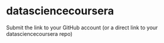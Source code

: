 datasciencecoursera
===================

Submit the link to your GitHub account (or a direct link to your datasciencecoursera repo)
